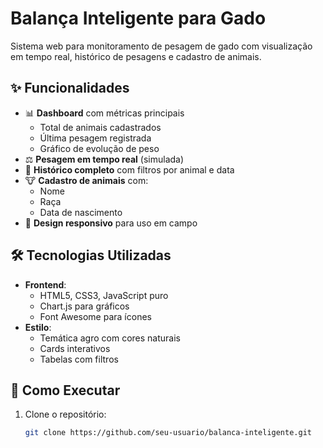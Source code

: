 # Balança Inteligente para Gado

Sistema web para monitoramento de pesagem de gado com visualização em tempo real, histórico de pesagens e cadastro de animais.

## ✨ Funcionalidades

- 📊 **Dashboard** com métricas principais
  - Total de animais cadastrados
  - Última pesagem registrada
  - Gráfico de evolução de peso
- ⚖️ **Pesagem em tempo real** (simulada)
- 📅 **Histórico completo** com filtros por animal e data
- 🐮 **Cadastro de animais** com:
  - Nome
  - Raça
  - Data de nascimento
- 📱 **Design responsivo** para uso em campo

## 🛠️ Tecnologias Utilizadas

- **Frontend**:
  - HTML5, CSS3, JavaScript puro
  - Chart.js para gráficos
  - Font Awesome para ícones
- **Estilo**:
  - Temática agro com cores naturais
  - Cards interativos
  - Tabelas com filtros

## 🚀 Como Executar

1. Clone o repositório:
   ```bash
   git clone https://github.com/seu-usuario/balanca-inteligente.git
